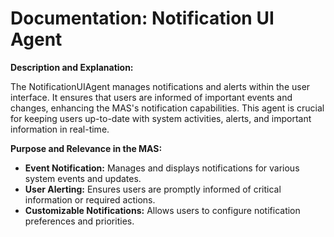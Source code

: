 # Documentation: Notification UI Agent

**Description and Explanation:**

The NotificationUIAgent manages notifications and alerts within the user interface. It ensures that users are informed of important events and changes, enhancing the MAS's notification capabilities. This agent is crucial for keeping users up-to-date with system activities, alerts, and important information in real-time.

**Purpose and Relevance in the MAS:**

- **Event Notification:** Manages and displays notifications for various system events and updates.
- **User Alerting:** Ensures users are promptly informed of critical information or required actions.
- **Customizable Notifications:** Allows users to configure notification preferences and priorities.